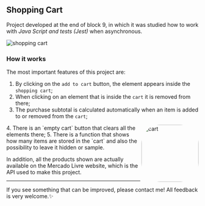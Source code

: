 ## Shopping Cart
Project developed at the end of block 9, in which it was studied how to work with _Java Script and tests (Jest)_ when asynchronous.

![shopping cart](https://user-images.githubusercontent.com/99998543/166453720-28f698db-11f2-4331-9fc5-27c69d7d35df.gif)

### How it works
The most important features of this project are:
1. By clicking on the `add to cart` button, the element appears inside the `shopping cart`;
2. When clicking on an element that is inside the `cart` it is removed from there;
3. The purchase subtotal is calculated automatically when an item is added to or removed from the `cart`;
<img align="right" alt="cart" height="150" style="border-radius:50px;" src="https://user-images.githubusercontent.com/99998543/172728972-af0d984c-5320-4f60-b319-88a852b5d3cc.png?width=676&height=676">
4. There is an `empty cart` button that clears all the elements there;
5. There is a function that shows how many items are stored in the `cart` and also the possibility to leave it hidden or sample.

In addition, all the products shown are actually available on the Mercado Livre website, which is the API used to make this project.

---------------
If you see something that can be improved, please contact me! All feedback is very welcome.:sparkles:
